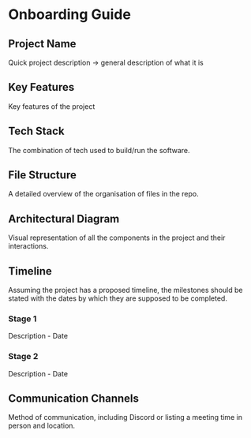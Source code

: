 # Onboarding Guide

## Project Name
Quick project description -> general description of what it is

## Key Features
Key features of the project

## Tech Stack
The combination of tech used to build/run the software. 

## File Structure
A detailed overview of the organisation of files in the repo.

## Architectural Diagram 
Visual representation of all the components in the project and their interactions. 

## Timeline
Assuming the project has a proposed timeline, the milestones should be stated with the dates by which they are supposed to be completed. 

### Stage 1 
Description - Date

### Stage 2 
Description - Date

## Communication Channels
Method of communication, including Discord or listing a meeting time in person and location.





